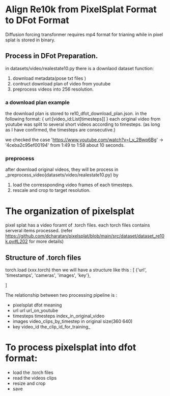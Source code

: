 # Align Re10k from  PixelSplat Format to DFot Format

Diffusion forcing transformer requires mp4 format for trianing while in pixel splat is stored in binary. 

## Process in DFot Preparation. 

in datasets/video/realestate10.py there is a downlaod dataset function: 
1. download metadata(pose txt files )
2. contruct download plan of video from youtube 
3. preprocess videos into 256 resolution. 

### a download plan example 
the download plan is stored to re10_dfot_download_plan.json. in the following format: 
{
    url:[video_id:List[timesteps]]
}
each original video from youtube was split to several short videos according to timesteps. (as long as I have confirmed, the timesteps are consecutive.)

we checked the case 'https://www.youtube.com/watch?v=I_y_2Bwp6Bg' -> '4ceba2c95ef00194' from 1:49 to 1:58 about 10 seconds. 

### preprocess 

after download original videos, they will be process in _preprocess_video(datasets/video/realestate10.py) by 
1. load the corressponding video frames of each timesteps. 
2. rescale and crop to target resolution. 


# The organization of pixelsplat 

pixel splat has a video foramt of .torch files. each torch files contains serveral items processed. (refer https://github.com/dcharatan/pixelsplat/blob/main/src/dataset/dataset_re10k.py#L202 for more details)

## Structure of .torch files 

torch.load (xxx.torch) then we will have a structure like this : 
[
    {'url', 'timestamps', 'cameras', 'images', 'key'},

]

The relationship between two processing pipeline is : 
- pixelsplat  dfot meaning
- url  url url_on_youtube 
- timesteps timesteps index_in_original_video 
- images video_clips_by_timestep in original size(360 640)
- key video_id the_clip_id_for_training_

# To process pixelsplat into dfot format: 
- load the .torch files 
- read the videos clips 
- resize and crop 
- save 
